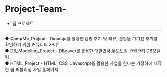 # Project-Team-

- 팀 프로젝트<hr/> 

● CampMe_Project - React.js를 활용한 캠핑 후기 및 리뷰, 캠핑을 가기전 후기를 확인하기 위한 커뮤니티 사이트<br/>
● DB_Modeling_Project - DBeaver를 활용한 대한민국 무도도장 관원관리 DB모델링<br/>
● HTML_Project - HTML, CSS, Javascript를 활용한 사업을 한다는 가정하에 제작한 웹 퍼블리싱 사업 홈페이지
